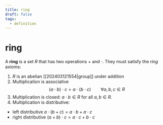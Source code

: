 ```yaml
---
title: ring
draft: false
tags:
  - definition
---
```

# ring
A **ring** is a set $R$ that has two operations $+$ and $\cdot$.
They must satisfy the _ring_ axioms:
1. $R$ is an abelian [[202403121554|group]] under addition
2. Multiplication is associative
$$ 
(a\cdot b) \cdot c = a \cdot (b \cdot c) \qquad \forall a,b,c \in R
$$
3. Multiplication is closed: $a\cdot b \in R$ for all $a,b \in R$. 
4. Multiplication is distributive:
- left distributive $a \cdot (b + c) = a\cdot b + a \cdot c$
- right distributive $(a + b) \cdot c = a\cdot c + b \cdot c$ 
